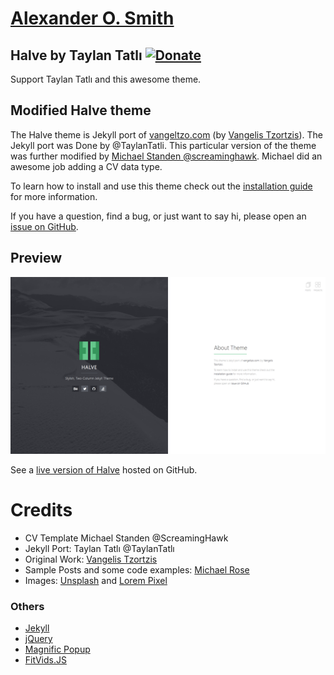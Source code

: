 # [Alexander O. Smith](aos11409.github.io)
## Halve by Taylan Tatlı  [![Donate](https://img.shields.io/badge/paypal-donate-blue.svg)](https://www.paypal.me/taylantatli/0usd)  
Support Taylan Tatlı and this awesome theme.

## Modified Halve theme

The Halve theme is Jekyll port of [vangeltzo.com](http://vangeltzo.com/) (by [Vangelis Tzortzis](https://github.com/srekoble)). The Jekyll port was Done by @TaylanTatli.
This particular version of the theme was further modified by [Michael Standen @screaminghawk](https://michael.standen.link/). Michael did an awesome job adding a CV data type.

To learn how to install and use this theme check out the [installation guide](https://taylantatli.github.io/Halve/halve-theme/) for more information.

If you have a question, find a bug, or just want to say hi, please open an [issue on GitHub](https://github.com/TaylanTatli/Halve/issues/new).

## Preview   
![screenshot of Halve](/images/halve-home-image.png)

See a [live version of Halve](http://taylantatli.github.io/Halve) hosted on GitHub.

# Credits
- CV Template Michael Standen @ScreamingHawk
- Jekyll Port: Taylan Tatlı @TaylanTatlı
- Original Work: [Vangelis Tzortzis](https://github.com/srekoble)  
- Sample Posts and some code examples: [Michael Rose](https://github.com/mmistakes/)
- Images: [Unsplash](https://unsplash.com/) and [Lorem Pixel](http://lorempixel.com)

### Others
- [Jekyll](http://jekyllrb.com/)
- [jQuery](http://jquery.com/)
- [Magnific Popup](http://dimsemenov.com/plugins/magnific-popup/)
- [FitVids.JS](http://fitvidsjs.com/)

